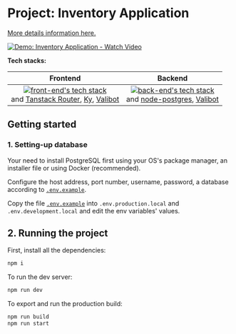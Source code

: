 # Project: Inventory Application

[More details information here.](https://www.theodinproject.com/lessons/node-path-nodejs-inventory-application)

[![Demo: Inventory Application - Watch Video](https://previews.jumpshare.com/thumb/815bc01b796dd6f1733c957c5af1949386790303ab48246a41a3806c96bcba0a35391e41cf3c6db4319480ffa66dd95c231026f4a1067b6ff9ad9d68a1f93e64f47f107bb9467d6686354bd45f78f0b1e599480873f9ea0ad3770d0a29a0acc1)](https://jmp.sh/v/Pvy3UfCFQTgKFzTDZ17G)

**Tech stacks:**

|                                                                                                                                                 Frontend                                                                                                                                                  |                                                                                                                Backend                                                                                                                 |
| :-------------------------------------------------------------------------------------------------------------------------------------------------------------------------------------------------------------------------------------------------------------------------------------------------------: | :------------------------------------------------------------------------------------------------------------------------------------------------------------------------------------------------------------------------------------: |
| [![front-end's tech stack](https://go-skill-icons.vercel.app/api/icons?i=vite,ts,react,reactquery,tailwind,daisyui)](https://github.com/LelouchFR/skill-icons) <br /> and [Tanstack Router](https://tanstack.com/router/latest), [Ky](https://github.com/sindresorhus/ky), [Valibot](https://valibot.dev) | [![back-end's tech stack](https://go-skill-icons.vercel.app/api/icons?i=nodejs,ts,express,postgresql)](https://github.com/LelouchFR/skill-icons) <br /> and [node-postgres](https://node-postgres.com), [Valibot](https://valibot.dev) |

## Getting started

### 1. Setting-up database

Your need to install PostgreSQL first using your OS's package manager, an installer file or using Docker (recommended).

Configure the host address, port number, username, password, a database according to [`.env.example`](./.env.example).

Copy the file [`.env.example`](./.env.example) into `.env.production.local` and `.env.development.local` and edit the env variables' values.

## 2. Running the project

First, install all the dependencies:

```bash
npm i
```

To run the dev server:

```bash
npm run dev
```

To export and run the production build:

```bash
npm run build
npm run start
```
